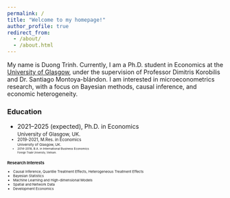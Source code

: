 ```yaml
---
permalink: /
title: "Welcome to my homepage!"
author_profile: true
redirect_from: 
  - /about/
  - /about.html
---
```


My name is Duong Trinh. Currently, I am a Ph.D. student in Economics at the [University of Glasgow](https://www.gla.ac.uk/postgraduate/research/economics/), under the supervision of Professor Dimitris Korobilis and Dr. Santiago Montoya-blándon. I am interested in microeconometrics research, with a focus on Bayesian methods, causal inference, and economic heterogeneity.

### Education
* 2021–2025 (expected), Ph.D. in Economics  
  <small> University of Glasgow, UK. <small>
* 2019-2021, M.Res. in Economics  
  <small> University of Glasgow, UK. <small>
* 2014-2018, B.A. in International Business Economics  
  <small> Foreign Trade University, Vietnam. <small>

### Research Interests
* Causal Inference, Quantile Treatment Effects, Heterogeneous Treatment Effects
* Bayesian Statistics
* Machine Learning and High-dimensional Models
* Spatial and Network Data
* Development Economics